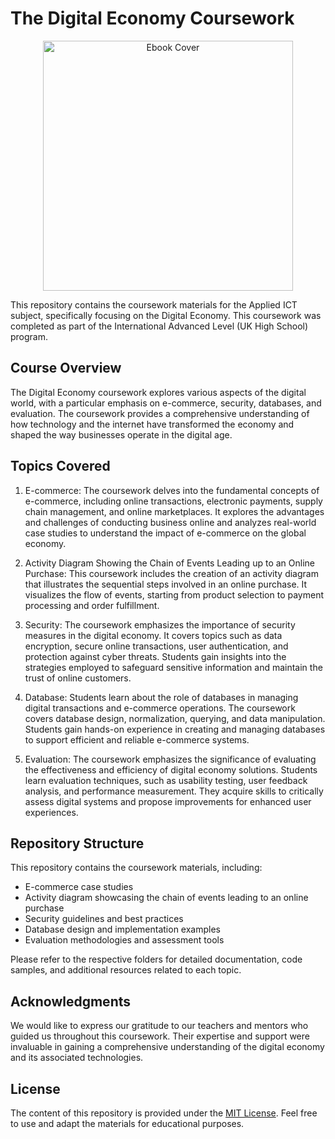 # The Digital Economy Coursework

<div align="center">
  <img src="Unit 2 - The Digital Economy" alt="Ebook Cover" width="400px">
</div>

This repository contains the coursework materials for the Applied ICT subject, specifically focusing on the Digital Economy. This coursework was completed as part of the International Advanced Level (UK High School) program.

## Course Overview

The Digital Economy coursework explores various aspects of the digital world, with a particular emphasis on e-commerce, security, databases, and evaluation. The coursework provides a comprehensive understanding of how technology and the internet have transformed the economy and shaped the way businesses operate in the digital age.

## Topics Covered

1. E-commerce: The coursework delves into the fundamental concepts of e-commerce, including online transactions, electronic payments, supply chain management, and online marketplaces. It explores the advantages and challenges of conducting business online and analyzes real-world case studies to understand the impact of e-commerce on the global economy.

2. Activity Diagram Showing the Chain of Events Leading up to an Online Purchase: This coursework includes the creation of an activity diagram that illustrates the sequential steps involved in an online purchase. It visualizes the flow of events, starting from product selection to payment processing and order fulfillment.

3. Security: The coursework emphasizes the importance of security measures in the digital economy. It covers topics such as data encryption, secure online transactions, user authentication, and protection against cyber threats. Students gain insights into the strategies employed to safeguard sensitive information and maintain the trust of online customers.

4. Database: Students learn about the role of databases in managing digital transactions and e-commerce operations. The coursework covers database design, normalization, querying, and data manipulation. Students gain hands-on experience in creating and managing databases to support efficient and reliable e-commerce systems.

5. Evaluation: The coursework emphasizes the significance of evaluating the effectiveness and efficiency of digital economy solutions. Students learn evaluation techniques, such as usability testing, user feedback analysis, and performance measurement. They acquire skills to critically assess digital systems and propose improvements for enhanced user experiences.

## Repository Structure

This repository contains the coursework materials, including:

- E-commerce case studies
- Activity diagram showcasing the chain of events leading to an online purchase
- Security guidelines and best practices
- Database design and implementation examples
- Evaluation methodologies and assessment tools

Please refer to the respective folders for detailed documentation, code samples, and additional resources related to each topic.

## Acknowledgments

We would like to express our gratitude to our teachers and mentors who guided us throughout this coursework. Their expertise and support were invaluable in gaining a comprehensive understanding of the digital economy and its associated technologies.

## License

The content of this repository is provided under the [MIT License](LICENSE). Feel free to use and adapt the materials for educational purposes.
